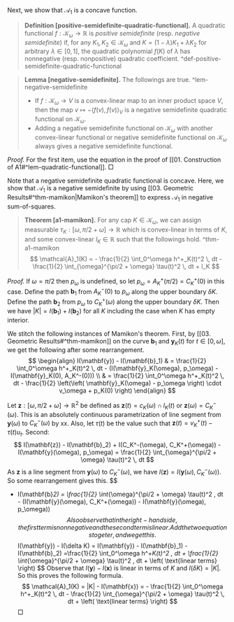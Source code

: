 Next, we show that $\mathcal{A}_1$ is a concave function.

> __Definition [positive-semidefinite-quadratic-functional].__ A quadratic functional $f : \mathcal{K}_\omega \to \mathbb{R}$ is _positive semidefinite_ (resp. _negative semidefinite_) if, for any $K_1, K_2 \in \mathcal{K}_\omega$ and $K = (1-\lambda) K_1 + \lambda K_2$ for arbitrary $\lambda \in [0, 1]$, the quadratic polynomial $f(K)$ of $\lambda$ has nonnegative (resp. nonpositive) quadratic coefficient. ^def-positive-semidefinite-quadratic-functional

> __Lemma [negative-semidefinite].__ The followings are true. ^lem-negative-semidefinite
> 
> - If $f : \mathcal{K}_\omega \to V$ is a convex-linear map to an inner product space $V$, then the map $v \mapsto - \langle f(v), f(v) \rangle_V$ is a negative semidefinite quadratic functional on $\mathcal{K}_\omega$.
> - Adding a negative semidefinite functional on $\mathcal{K}_\omega$ with another convex-linear functional or negative semidefinite functional on $\mathcal{K}_\omega$ always gives a negative semidefinite functional.

_Proof._ For the first item, use the equation in the proof of [[01. Construction of A1#^lem-quadratic-functional]]. □

Note that a negative semidefinite quadratic functional is concave. Here, we show that $\mathcal{A}_1$ is a negative semidefinite by using [[03. Geometric Results#^thm-mamikon|Mamikon's theorem]] to express $\mathcal{A}_1$ in negative sum-of-squares.

> __Theorem [a1-mamikon].__ For any cap $K \in \mathcal{K}_\omega$, we can assign measurable $\tau_K : [\omega, \pi/2 + \omega] \to \mathbb{R}$ which is convex-linear in terms of $K$, and some convex-linear $l_K \in \mathbb{R}$ such that the followings hold. ^thm-a1-mamikon
$$
\mathcal{A}_1(K) = - \frac{1}{2} \int_0^\omega h^+_K(t)^2 \, dt -  \frac{1}{2} \int_{\omega}^{\pi/2 + \omega} \tau(t)^2 \, dt + l_K
$$

_Proof._ If $\omega = \pi/2$ then $p_\omega$ is undefined, so let $p_\omega = A^+_K(\pi/2) = C^+_K(0)$ in this case. Define the path $\mathbf{b}_1$ from $A_K^-(0)$ to $p_\omega$ along the upper boundary $\delta K$. Define the path $\mathbf{b}_2$ from $p_\omega$ to $C_K^+(\omega)$ along the upper boundary $\delta K$. Then we have $|K| = I(\mathbf{b}_1) + I(\mathbf{b}_2)$ for all $K$ including the case when $K$ has empty interior.

We stitch the following instances of Mamikon's theorem. First, by [[03. Geometric Results#^thm-mamikon]] on the curve $\mathbf{b}_1$ and $\mathbf{y}_K(t)$ for $t \in [0, \omega]$, we get the following after some rearrangement. 
$$
\begin{align}
I(\mathbf{y}) - I(\mathbf{b}_1) & = \frac{1}{2} \int_0^\omega h^+_K(t)^2 \, dt - (I(\mathbf{y}_K(\omega), p_\omega) - I(\mathbf{y}_K(0), A_K^-(0))) \\
& = \frac{1}{2} \int_0^\omega h^+_K(t)^2 \, dt - \frac{1}{2} \left(\left( \mathbf{y}_K(\omega) - p_\omega \right) \cdot v_\omega + p_K(0) \right) 
\end{align}
$$

Let $\mathbf{z} : [\omega, \pi/2 + \omega] \to \mathbb{R}^2$ be defined as $\mathbf{z}(t) = c_K(\omega) \cap l_K(t)$ or $\mathbf{z}(\omega) = C_K^-(\omega)$. This is an absolutely continuous parametrization of line segment from $\mathbf{y}(\omega)$ to $C_K^-(\omega)$ by xx. Also, let $\tau(t)$ be the value such that $\mathbf{z}(t) = v_K^+(t) - \tau(t) u_t$. Second:
$$
I(\mathbf{z}) - I(\mathbf{b}_2) + I(C_K^-(\omega), C_K^+(\omega)) - I(\mathbf{y}(\omega), p_\omega) = \frac{1}{2} \int_{\omega}^{\pi/2 + \omega} \tau(t)^2 \, dt
$$
As $\mathbf{z}$ is a line segment from $\mathbf{y}(\omega)$ to $C_K^-(\omega)$, we have $I(\mathbf{z}) = I(\mathbf{y}(\omega), C_K^-(\omega))$. So some rearrangement gives this. 
$$
- I(\mathbf{b}_2)  = \frac{1}{2} \int_{\omega}^{\pi/2 + \omega} \tau(t)^2 \, dt - (I(\mathbf{y}(\omega), C_K^+(\omega)) - I(\mathbf{y}(\omega), p_\omega))
$$
Also observe that in the right-hand side, the first term is nonnegative and the second term is linear. Add the two equations togeter, and we get this.
$$
I(\mathbf{y}) - I(\delta K) = I(\mathbf{y}) - I(\mathbf{b}_1) - I(\mathbf{b}_2) =\frac{1}{2} \int_0^\omega h^+_K(t)^2 \, dt +  \frac{1}{2} \int_{\omega}^{\pi/2 + \omega} \tau(t)^2 \, dt + \left( \text{linear terms} \right) 
$$
Observe that $I(\mathbf{y}) - I(\mathbf{x})$ is linear in terms of $K$ and $I(\delta K) = |K|$. So this proves the following formula. 
$$
\mathcal{A}_1(K) = |K| - I(\mathbf{x}) = - \frac{1}{2} \int_0^\omega h^+_K(t)^2 \, dt -  \frac{1}{2} \int_{\omega}^{\pi/2 + \omega} \tau(t)^2 \, dt + \left( \text{linear terms} \right) 
$$
□

